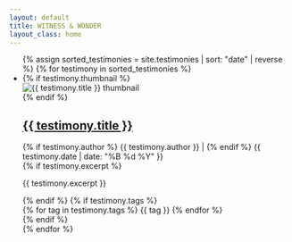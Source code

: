 ```yaml
---
layout: default
title: WITNESS & WONDER
layout_class: home
---
```


<ul class="post-list">
  {% assign sorted_testimonies = site.testimonies | sort: "date" | reverse %}
  {% for testimony in sorted_testimonies %}
    <li class="post-card">
      {% if testimony.thumbnail %}
      <div class="post-thumbnail">
        <img src="{{ testimony.thumbnail }}" alt="{{ testimony.title }} thumbnail">
      </div>
      {% endif %}
      <div class="post-content">
        <h2 class="post-title">
          <a href="{{ testimony.url }}">{{ testimony.title }}</a>
        </h2>
        <div class="post-meta">
            {% if testimony.author %}
            <span class="post-author">{{ testimony.author }} | </span>
            {% endif %}
            {{ testimony.date | date: "%B %d %Y" }}
        </div>
        {% if testimony.excerpt %}
        <p>{{ testimony.excerpt }}</p>
        {% endif %}
        {% if testimony.tags %}
        <div class="post-tags">
          {% for tag in testimony.tags %}
          <span>{{ tag }}</span>
          {% endfor %}
        </div>
        {% endif %}
      </div>
    </li>
  {% endfor %}
</ul>
